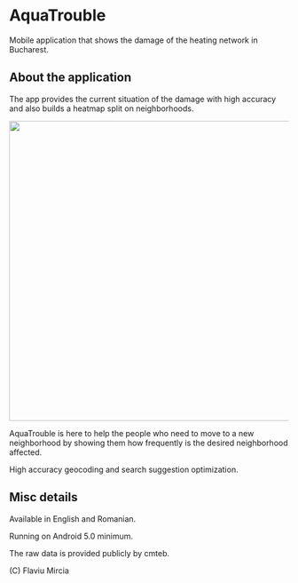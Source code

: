 # AquaTrouble
Mobile application that shows the damage of the heating network in Bucharest. 

## About the application

The app provides the current situation of the damage with high accuracy and also builds a heatmap split on neighborhoods.

<img src="https://user-images.githubusercontent.com/74871618/186483850-483410f0-8712-4a47-b319-4153d9e4cede.png" width="540px">

AquaTrouble is here to help the people who need to move to a new neighborhood by showing them how frequently is the desired neighborhood affected.

High accuracy geocoding and search suggestion optimization.

## Misc details

Available in English and Romanian.

Running on Android 5.0 minimum.

The raw data is provided publicly by cmteb.

(C) Flaviu Mircia
